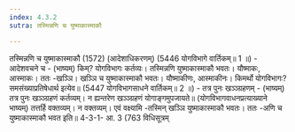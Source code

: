 ```yaml
---
index: 4.3.2
sutra: तस्मिन्नणि च युष्माकास्माकौ

---
```

 तस्मिन्नणि च युष्माकास्माकौ (1572) (आदेशाधिकरणम्) (5446 योगविभागे वार्तिकम्॥ 1 ॥) - आदेशवचने च - (भाष्यम्) किम्? योगविभागः कर्तव्यः। तस्मिन्नणि युष्माकास्माकौ भवतः। यौष्माकः, आस्माकः। ततः -खञ्ञि। खञ्ञि च युष्माकास्माकौ भवतः। यौष्माकीणः, आस्माकीनः। किमर्थो योगविभागः? समसंख्याप्रतिषेधार्थ इत्येव॥ (5447 योगविभागसाधने वार्तिकम्॥ 2 ॥) - तत्र पुनः खञ्ञ्ग्रहणम् - (भाष्यम्) तत्र पुनः खञ्ञ्ग्रहणं कर्तव्यम्। न ह्यन्तरेण खञ्ञ्ग्रहणं योगाङ्गमुपजायते॥ (योगविभागवाधनप्रत्याख्याने भाष्यम्) तत्तर्हि वक्तव्यम्। न वक्तव्यम्। एवं वक्ष्यामि -तस्मिन् खञ्ञि युष्माकास्माकौ भवतः। ततः -अणि च युष्माकास्माकौ भवत इति॥ 4-3-1- आ. 3 (763 विधिसूत्रम् 